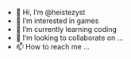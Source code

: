 - 👋 Hi, I’m @heistezyst
- 👀 I’m interested in games
- 🌱 I’m currently learning coding
- 💞️ I’m looking to collaborate on ...
- 📫 How to reach me ...

<!---
heistezyst/heistezyst is a ✨ special ✨ repository because its `README.md` (this file) appears on your GitHub profile.
You can click the Preview link to take a look at your changes.
--->
